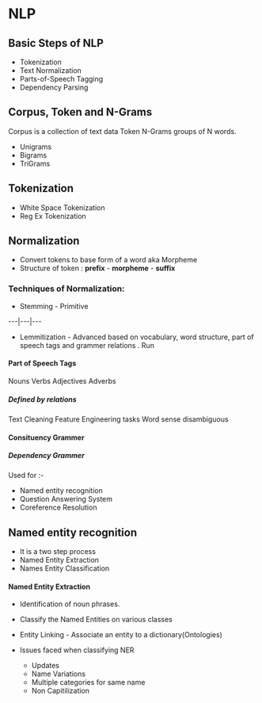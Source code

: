 # NLP
## Basic Steps of NLP

* Tokenization
* Text Normalization
* Parts-of-Speech Tagging
* Dependency Parsing

## Corpus, Token and N-Grams
Corpus is a collection of text data
Token
N-Grams groups of N words.
* Unigrams
* Bigrams
* TriGrams

## Tokenization
* White Space Tokenization
* Reg Ex Tokenization

## Normalization
* Convert tokens to base form of a word aka Morpheme
* Structure of token : **prefix** - **morpheme** - **suffix**

### Techniques of  Normalization:

* Stemming - Primitive

---|---|---

* Lemmitization - Advanced based on vocabulary, word structure, part of speech tags and grammer relations .
Run



#### Part of Speech Tags
  Nouns
  Verbs
  Adjectives
  Adverbs

##### Defined by relations
  Text Cleaning
  Feature Engineering tasks
  Word sense disambiguous

#### Consituency Grammer
##### Dependency Grammer


Used for :-
* Named entity recognition
* Question Answering System
* Coreference Resolution


## Named entity recognition
* It is a two step process
* Named Entity Extraction
* Names Entity Classification

#### Named Entity Extraction
* Identification of noun phrases.
* Classify the Named Entities on various classes
* Entity Linking - Associate an entity to a dictionary(Ontologies)

* Issues faced when classifying NER
  * Updates
  * Name Variations
  * Multiple categories for same name
  * Non Capitilization
